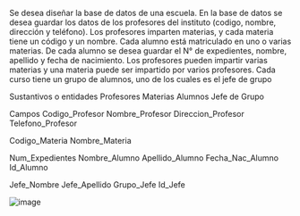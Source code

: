 Se desea diseñar la base de datos de una escuela. 
En la base de datos se desea guardar los datos de los  profesores del instituto (codigo, nombre, dirección y teléfono). 
Los profesores imparten materias, y cada materia tiene un código y un nombre. 
Cada alumno está matriculado en uno o varias materias. 
De cada alumno se desea guardar el N° de expedientes, nombre, apellido y fecha de nacimiento. 
Los profesores pueden impartir varias materias y una materia puede ser impartido por varios profesores.
Cada curso tiene un grupo de alumnos, uno de los cuales es el jefe de grupo


Sustantivos o entidades
Profesores
Materias
Alumnos
Jefe de Grupo

Campos
Codigo_Profesor
Nombre_Profesor
Direccion_Profesor
Telefono_Profesor

Codigo_Materia
Nombre_Materia

Num_Expedientes
Nombre_Alumno
Apellido_Alumno
Fecha_Nac_Alumno
Id_Alumno

Jefe_Nombre
Jefe_Apellido
Grupo_Jefe
Id_Jefe

![image](https://user-images.githubusercontent.com/34118685/169571214-72092cab-daa0-40f6-b1a7-30928857751d.png)


